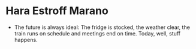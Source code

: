 Hara Estroff Marano
===================

* The future is always ideal: The fridge is stocked, the weather clear, the train runs on schedule and meetings end on time. Today, well, stuff happens.

